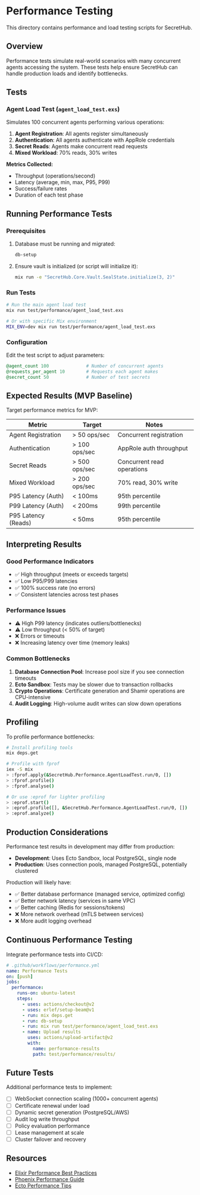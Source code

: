 # Performance Testing

This directory contains performance and load testing scripts for SecretHub.

## Overview

Performance tests simulate real-world scenarios with many concurrent agents accessing the system. These tests help ensure SecretHub can handle production loads and identify bottlenecks.

## Tests

### Agent Load Test (`agent_load_test.exs`)

Simulates 100 concurrent agents performing various operations:

1. **Agent Registration**: All agents register simultaneously
2. **Authentication**: All agents authenticate with AppRole credentials
3. **Secret Reads**: Agents make concurrent read requests
4. **Mixed Workload**: 70% reads, 30% writes

**Metrics Collected:**
- Throughput (operations/second)
- Latency (average, min, max, P95, P99)
- Success/failure rates
- Duration of each test phase

## Running Performance Tests

### Prerequisites

1. Database must be running and migrated:
   ```bash
   db-setup
   ```

2. Ensure vault is initialized (or script will initialize it):
   ```bash
   mix run -e "SecretHub.Core.Vault.SealState.initialize(3, 2)"
   ```

### Run Tests

```bash
# Run the main agent load test
mix run test/performance/agent_load_test.exs

# Or with specific Mix environment
MIX_ENV=dev mix run test/performance/agent_load_test.exs
```

### Configuration

Edit the test script to adjust parameters:

```elixir
@agent_count 100              # Number of concurrent agents
@requests_per_agent 10        # Requests each agent makes
@secret_count 50              # Number of test secrets
```

## Expected Results (MVP Baseline)

Target performance metrics for MVP:

| Metric | Target | Notes |
|--------|--------|-------|
| Agent Registration | > 50 ops/sec | Concurrent registration |
| Authentication | > 100 ops/sec | AppRole auth throughput |
| Secret Reads | > 500 ops/sec | Concurrent read operations |
| Mixed Workload | > 200 ops/sec | 70% read, 30% write |
| P95 Latency (Auth) | < 100ms | 95th percentile |
| P99 Latency (Auth) | < 200ms | 99th percentile |
| P95 Latency (Reads) | < 50ms | 95th percentile |

## Interpreting Results

### Good Performance Indicators

- ✅ High throughput (meets or exceeds targets)
- ✅ Low P95/P99 latencies
- ✅ 100% success rate (no errors)
- ✅ Consistent latencies across test phases

### Performance Issues

- ⚠️ High P99 latency (indicates outliers/bottlenecks)
- ⚠️ Low throughput (< 50% of target)
- ❌ Errors or timeouts
- ❌ Increasing latency over time (memory leaks)

### Common Bottlenecks

1. **Database Connection Pool**: Increase pool size if you see connection timeouts
2. **Ecto Sandbox**: Tests may be slower due to transaction rollbacks
3. **Crypto Operations**: Certificate generation and Shamir operations are CPU-intensive
4. **Audit Logging**: High-volume audit writes can slow down operations

## Profiling

To profile performance bottlenecks:

```bash
# Install profiling tools
mix deps.get

# Profile with fprof
iex -S mix
> :fprof.apply(&SecretHub.Performance.AgentLoadTest.run/0, [])
> :fprof.profile()
> :fprof.analyse()

# Or use :eprof for lighter profiling
> :eprof.start()
> :eprof.profile([], &SecretHub.Performance.AgentLoadTest.run/0, [])
> :eprof.analyze()
```

## Production Considerations

Performance test results in development may differ from production:

- **Development**: Uses Ecto Sandbox, local PostgreSQL, single node
- **Production**: Uses connection pools, managed PostgreSQL, potentially clustered

Production will likely have:
- ✅ Better database performance (managed service, optimized config)
- ✅ Better network latency (services in same VPC)
- ✅ Better caching (Redis for sessions/tokens)
- ❌ More network overhead (mTLS between services)
- ❌ More audit logging overhead

## Continuous Performance Testing

Integrate performance tests into CI/CD:

```yaml
# .github/workflows/performance.yml
name: Performance Tests
on: [push]
jobs:
  performance:
    runs-on: ubuntu-latest
    steps:
      - uses: actions/checkout@v2
      - uses: erlef/setup-beam@v1
      - run: mix deps.get
      - run: db-setup
      - run: mix run test/performance/agent_load_test.exs
      - name: Upload results
        uses: actions/upload-artifact@v2
        with:
          name: performance-results
          path: test/performance/results/
```

## Future Tests

Additional performance tests to implement:

- [ ] WebSocket connection scaling (1000+ concurrent agents)
- [ ] Certificate renewal under load
- [ ] Dynamic secret generation (PostgreSQL/AWS)
- [ ] Audit log write throughput
- [ ] Policy evaluation performance
- [ ] Lease management at scale
- [ ] Cluster failover and recovery

## Resources

- [Elixir Performance Best Practices](https://hexdocs.pm/elixir/performance.html)
- [Phoenix Performance Guide](https://hexdocs.pm/phoenix/performance.html)
- [Ecto Performance Tips](https://hexdocs.pm/ecto/Ecto.html#module-performance-tips)
